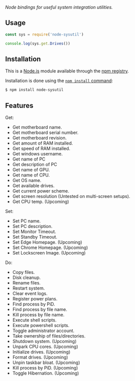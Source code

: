 *Node bindings for useful system integration utilities.*

## Usage

```js
const sys = require('node-sysutil')

console.log(sys.get.Drives())
```

## Installation

This is a [Node.js](https://nodejs.org/en/) module available through the
[npm registry](https://www.npmjs.com/).

Installation is done using the
[`npm install` command](https://docs.npmjs.com/getting-started/installing-npm-packages-locally):

```bash
$ npm install node-sysutil
```

## Features
Get:
* Get motherboard name.
* Get motherboard serial number.
* Get motherboard revision.
* Get amount of RAM installed.
* Get speed of RAM installed.
* Get windows username.
* Get name of PC
* Get description of PC
* Get name of GPU.
* Get name of CPU.
* Get OS name.
* Get available drives.
* Get current power scheme.
* Get screen resolution (Untested on multi-screen setups).
* Get CPU temp. (Upcoming)

Set: 
* Set PC name.
* Set PC description.
* Set Monitor Timeout.
* Set Standby Timeout.
* Set Edge Homepage. (Upcoming)
* Set Chrome Homepage. (Upcoming)
* Set Lockscreen Image. (Upcoming)

Do:
* Copy files.
* Disk cleanup.
* Rename files.
* Restart system.
* Clear event logs.
* Register power plans.
* Find process by PiD.
* Find process by file name.
* Kill process by file name.
* Execute shell scripts.
* Execute powershell scripts.
* Toggle administrator account.
* Take ownership of files/directories.
* Shutdown system. (Upcoming)
* Unpark CPU cores. (Upcoming)
* Initialize drives. (Upcoming)
* Format drives. (Upcoming)
* Unpin taskbar bloat. (Upcoming)
* Kill process by PiD. (Upcoming)
* Toggle Hibernation. (Upcoming)